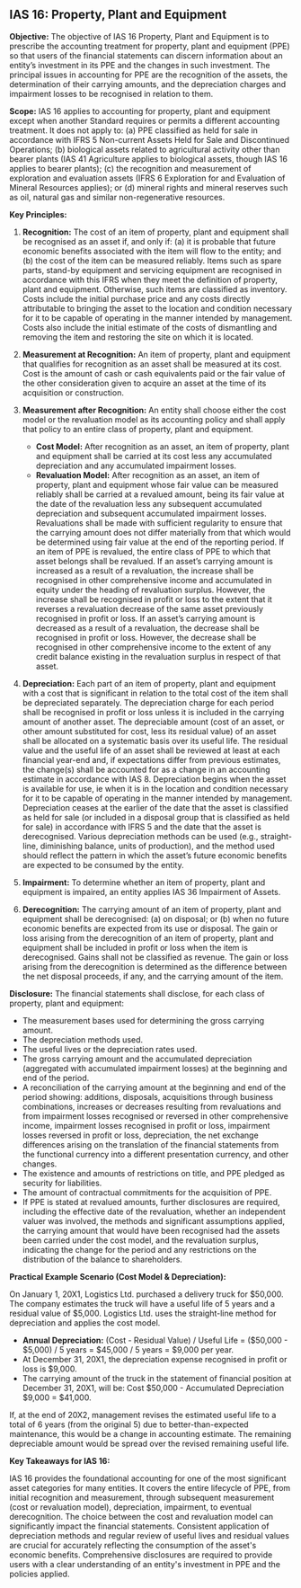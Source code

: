 ## IAS 16: Property, Plant and Equipment

**Objective:** The objective of IAS 16 Property, Plant and Equipment is to prescribe the accounting treatment for property, plant and equipment (PPE) so that users of the financial statements can discern information about an entity’s investment in its PPE and the changes in such investment. The principal issues in accounting for PPE are the recognition of the assets, the determination of their carrying amounts, and the depreciation charges and impairment losses to be recognised in relation to them.

**Scope:** IAS 16 applies to accounting for property, plant and equipment except when another Standard requires or permits a different accounting treatment. It does not apply to: (a) PPE classified as held for sale in accordance with IFRS 5 Non-current Assets Held for Sale and Discontinued Operations; (b) biological assets related to agricultural activity other than bearer plants (IAS 41 Agriculture applies to biological assets, though IAS 16 applies to bearer plants); (c) the recognition and measurement of exploration and evaluation assets (IFRS 6 Exploration for and Evaluation of Mineral Resources applies); or (d) mineral rights and mineral reserves such as oil, natural gas and similar non-regenerative resources.

**Key Principles:**

1.  **Recognition:** The cost of an item of property, plant and equipment shall be recognised as an asset if, and only if: (a) it is probable that future economic benefits associated with the item will flow to the entity; and (b) the cost of the item can be measured reliably. Items such as spare parts, stand-by equipment and servicing equipment are recognised in accordance with this IFRS when they meet the definition of property, plant and equipment. Otherwise, such items are classified as inventory. Costs include the initial purchase price and any costs directly attributable to bringing the asset to the location and condition necessary for it to be capable of operating in the manner intended by management. Costs also include the initial estimate of the costs of dismantling and removing the item and restoring the site on which it is located.

2.  **Measurement at Recognition:** An item of property, plant and equipment that qualifies for recognition as an asset shall be measured at its cost. Cost is the amount of cash or cash equivalents paid or the fair value of the other consideration given to acquire an asset at the time of its acquisition or construction.

3.  **Measurement after Recognition:** An entity shall choose either the cost model or the revaluation model as its accounting policy and shall apply that policy to an entire class of property, plant and equipment.
    *   **Cost Model:** After recognition as an asset, an item of property, plant and equipment shall be carried at its cost less any accumulated depreciation and any accumulated impairment losses.
    *   **Revaluation Model:** After recognition as an asset, an item of property, plant and equipment whose fair value can be measured reliably shall be carried at a revalued amount, being its fair value at the date of the revaluation less any subsequent accumulated depreciation and subsequent accumulated impairment losses. Revaluations shall be made with sufficient regularity to ensure that the carrying amount does not differ materially from that which would be determined using fair value at the end of the reporting period. If an item of PPE is revalued, the entire class of PPE to which that asset belongs shall be revalued. If an asset’s carrying amount is increased as a result of a revaluation, the increase shall be recognised in other comprehensive income and accumulated in equity under the heading of revaluation surplus. However, the increase shall be recognised in profit or loss to the extent that it reverses a revaluation decrease of the same asset previously recognised in profit or loss. If an asset’s carrying amount is decreased as a result of a revaluation, the decrease shall be recognised in profit or loss. However, the decrease shall be recognised in other comprehensive income to the extent of any credit balance existing in the revaluation surplus in respect of that asset.

4.  **Depreciation:** Each part of an item of property, plant and equipment with a cost that is significant in relation to the total cost of the item shall be depreciated separately. The depreciation charge for each period shall be recognised in profit or loss unless it is included in the carrying amount of another asset. The depreciable amount (cost of an asset, or other amount substituted for cost, less its residual value) of an asset shall be allocated on a systematic basis over its useful life. The residual value and the useful life of an asset shall be reviewed at least at each financial year-end and, if expectations differ from previous estimates, the change(s) shall be accounted for as a change in an accounting estimate in accordance with IAS 8. Depreciation begins when the asset is available for use, ie when it is in the location and condition necessary for it to be capable of operating in the manner intended by management. Depreciation ceases at the earlier of the date that the asset is classified as held for sale (or included in a disposal group that is classified as held for sale) in accordance with IFRS 5 and the date that the asset is derecognised. Various depreciation methods can be used (e.g., straight-line, diminishing balance, units of production), and the method used should reflect the pattern in which the asset’s future economic benefits are expected to be consumed by the entity.

5.  **Impairment:** To determine whether an item of property, plant and equipment is impaired, an entity applies IAS 36 Impairment of Assets.

6.  **Derecognition:** The carrying amount of an item of property, plant and equipment shall be derecognised: (a) on disposal; or (b) when no future economic benefits are expected from its use or disposal. The gain or loss arising from the derecognition of an item of property, plant and equipment shall be included in profit or loss when the item is derecognised. Gains shall not be classified as revenue. The gain or loss arising from the derecognition is determined as the difference between the net disposal proceeds, if any, and the carrying amount of the item.

**Disclosure:** The financial statements shall disclose, for each class of property, plant and equipment:
*   The measurement bases used for determining the gross carrying amount.
*   The depreciation methods used.
*   The useful lives or the depreciation rates used.
*   The gross carrying amount and the accumulated depreciation (aggregated with accumulated impairment losses) at the beginning and end of the period.
*   A reconciliation of the carrying amount at the beginning and end of the period showing: additions, disposals, acquisitions through business combinations, increases or decreases resulting from revaluations and from impairment losses recognised or reversed in other comprehensive income, impairment losses recognised in profit or loss, impairment losses reversed in profit or loss, depreciation, the net exchange differences arising on the translation of the financial statements from the functional currency into a different presentation currency, and other changes.
*   The existence and amounts of restrictions on title, and PPE pledged as security for liabilities.
*   The amount of contractual commitments for the acquisition of PPE.
*   If PPE is stated at revalued amounts, further disclosures are required, including the effective date of the revaluation, whether an independent valuer was involved, the methods and significant assumptions applied, the carrying amount that would have been recognised had the assets been carried under the cost model, and the revaluation surplus, indicating the change for the period and any restrictions on the distribution of the balance to shareholders.

**Practical Example Scenario (Cost Model & Depreciation):**

On January 1, 20X1, Logistics Ltd. purchased a delivery truck for $50,000. The company estimates the truck will have a useful life of 5 years and a residual value of $5,000. Logistics Ltd. uses the straight-line method for depreciation and applies the cost model.

*   **Annual Depreciation:** (Cost - Residual Value) / Useful Life = ($50,000 - $5,000) / 5 years = $45,000 / 5 years = $9,000 per year.
*   At December 31, 20X1, the depreciation expense recognised in profit or loss is $9,000.
*   The carrying amount of the truck in the statement of financial position at December 31, 20X1, will be: Cost $50,000 - Accumulated Depreciation $9,000 = $41,000.

If, at the end of 20X2, management revises the estimated useful life to a total of 6 years (from the original 5) due to better-than-expected maintenance, this would be a change in accounting estimate. The remaining depreciable amount would be spread over the revised remaining useful life.

**Key Takeaways for IAS 16:**

IAS 16 provides the foundational accounting for one of the most significant asset categories for many entities. It covers the entire lifecycle of PPE, from initial recognition and measurement, through subsequent measurement (cost or revaluation model), depreciation, impairment, to eventual derecognition. The choice between the cost and revaluation model can significantly impact the financial statements. Consistent application of depreciation methods and regular review of useful lives and residual values are crucial for accurately reflecting the consumption of the asset's economic benefits. Comprehensive disclosures are required to provide users with a clear understanding of an entity's investment in PPE and the policies applied.
